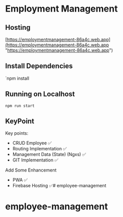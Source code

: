 # Employment Management

## Hosting
[https://employmentmanagement-86a4c.web.app](https://employmentmanagement-86a4c.web.app "https://employmentmanagement-86a4c.web.app")

## Install Dependencies
`npm install 

## Running on Localhost
`npm run start`

## KeyPoint
Key points:
- CRUD Employee ✅
- Routing Implementation ✅
- Management Data (State) (Ngxs) ✅
- GIT Implementation ✅

Add Some Enhancement
- PWA ✅
- Firebase Hosting ✅# employee-management
# employee-management
